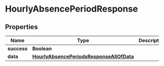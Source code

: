 

# HourlyAbsencePeriodResponse


## Properties

| Name | Type | Description | Notes |
|------------ | ------------- | ------------- | -------------|
|**success** | **Boolean** |  |  |
|**data** | [**HourlyAbsencePeriodsResponseAllOfData**](HourlyAbsencePeriodsResponseAllOfData.md) |  |  |



